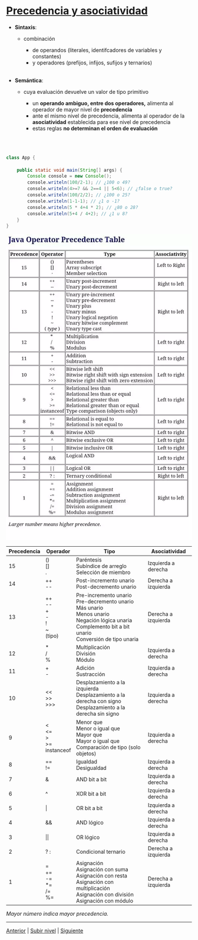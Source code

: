 # [Precedencia y asociatividad](../u1precedenceAssociativity/README.md)






* **Sintaxis**:


	+ combinación
	
	
		- de operandos (literales, identifcadores de variables y constantes)
		- y operadores (prefijos, infijos, sufijos y ternarios)
<br><br>
* **Semántica**:


	+ cuya evaluación devuelve un valor de tipo primitivo
	
	
		- un **operando ambiguo, entre dos operadores,** alimenta al operador de mayor nivel de **precedencia**
		- ante el mismo nivel de precedencia, alimenta al operador de la **asociatividad** establecida para ese nivel de precedencia
		- estas reglas **no determinan el orden de evaluación**


<br>


```java

class App {

    public static void main(String[] args) {
        Console console = new Console();
        console.writeln(100/2-1); // ¿100 o 49?
        console.writeln(4>=7 && 2==4 || 5<6); // ¿false o true?
        console.writeln(100/2/2); // ¿100 o 25?
        console.writeln(1-1-1); // ¿1 o -1?
        console.writeln(5 * 4+4 * 2); // ¿80 o 28?
        console.writeln(5+4 / 4+2); // ¿1 u 8?
    }
}
```



![Tabla de Precedencia](/images/tablaPrecedencia.webp)

| Precedencia | Operador                          | Tipo                                                                 | Asociatividad       |
|-------------|-----------------------------------|----------------------------------------------------------------------|---------------------|
| 15          | ()<br>[]<br>.                     | Paréntesis<br>Subíndice de arreglo<br>Selección de miembro          | Izquierda a derecha |
| 14          | ++<br>--                          | Post-incremento unario<br>Post-decremento unario                    | Derecha a izquierda |
| 13          | ++<br>--<br>+<br>-<br>!<br>~<br>(tipo) | Pre-incremento unario<br>Pre-decremento unario<br>Más unario<br>Menos unario<br>Negación lógica unaria<br>Complemento bit a bit unario<br>Conversión de tipo unaria | Derecha a izquierda |
| 12          | *<br>/<br>%                       | Multiplicación<br>División<br>Módulo                                | Izquierda a derecha |
| 11          | +<br>-                            | Adición<br>Sustracción                                               | Izquierda a derecha |
| 10          | << <br>>><br>>>>                  | Desplazamiento a la izquierda<br>Desplazamiento a la derecha con signo<br>Desplazamiento a la derecha sin signo | Izquierda a derecha |
| 9           | <<br><=<br>><br>>=<br>instanceof  | Menor que<br>Menor o igual que<br>Mayor que<br>Mayor o igual que<br>Comparación de tipo (solo objetos) | Izquierda a derecha |
| 8           | ==<br>!=                          | Igualdad<br>Desigualdad                                              | Izquierda a derecha |
| 7           | &                                 | AND bit a bit                                                        | Izquierda a derecha |
| 6           | ^                                 | XOR bit a bit                                                        | Izquierda a derecha |
| 5           | \|                                | OR bit a bit                                                         | Izquierda a derecha |
| 4           | &&                                | AND lógico                                                           | Izquierda a derecha |
| 3           | \|\|                              | OR lógico                                                            | Izquierda a derecha |
| 2           | ? :                               | Condicional ternario                                                 | Derecha a izquierda |
| 1           | =<br>+=<br>-=<br>*=<br>/=<br>%=   | Asignación<br>Asignación con suma<br>Asignación con resta<br>Asignación con multiplicación<br>Asignación con división<br>Asignación con módulo | Derecha a izquierda |                         | Derecha a izquierda |

_Mayor número indica mayor precedencia._

---

[Anterior](../README.md) | [Subir nivel](../README.md) | [Siguiente](../u2parenthesisOperator/README.md)
